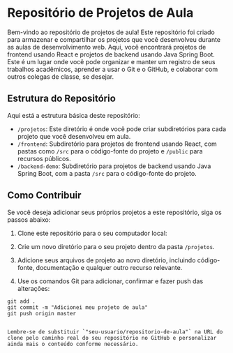 # Repositório de Projetos de Aula

Bem-vindo ao repositório de projetos de aula! Este repositório foi criado para armazenar e compartilhar os projetos que você desenvolveu durante as aulas de desenvolvimento web. Aqui, você encontrará projetos de frontend usando React e projetos de backend usando Java Spring Boot. Este é um lugar onde você pode organizar e manter um registro de seus trabalhos acadêmicos, aprender a usar o Git e o GitHub, e colaborar com outros colegas de classe, se desejar.

## Estrutura do Repositório

Aqui está a estrutura básica deste repositório:


- `/projetos`: Este diretório é onde você pode criar subdiretórios para cada projeto que você desenvolveu em aula.
- `/frontend`: Subdiretório para projetos de frontend usando React, com pastas como `/src` para o código-fonte do projeto e `/public` para recursos públicos.
- `/backend-demo`: Subdiretório para projetos de backend usando Java Spring Boot, com a pasta `/src` para o código-fonte do projeto.

## Como Contribuir

Se você deseja adicionar seus próprios projetos a este repositório, siga os passos abaixo:

1. Clone este repositório para o seu computador local:


2. Crie um novo diretório para o seu projeto dentro da pasta `/projetos`.

3. Adicione seus arquivos de projeto ao novo diretório, incluindo código-fonte, documentação e qualquer outro recurso relevante.

4. Use os comandos Git para adicionar, confirmar e fazer push das alterações:

```shell
git add .
git commit -m "Adicionei meu projeto de aula"
git push origin master


Lembre-se de substituir `"seu-usuario/repositorio-de-aula"` na URL do clone pelo caminho real do seu repositório no GitHub e personalizar ainda mais o conteúdo conforme necessário.
